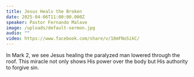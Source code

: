 ```yaml
---
title: Jesus Heals the Broken
date: 2025-04-06T11:00:00.000Z
speaker: Pastor Fernando Malave
image: /uploads/default-sermon.jpg
audio: ""
video: https://www.facebook.com/share/v/18mFNoSikC/
---
```


In Mark 2, we see Jesus healing the paralyzed man lowered through the roof. 
This miracle not only shows His power over the body but His authority to forgive sin.
